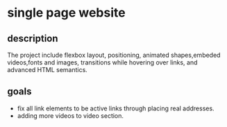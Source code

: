 # single page website

## description

The project include flexbox layout, positioning, animated shapes,embeded videos,fonts and images, transitions while hovering over links, and advanced HTML semantics.

## goals

- fix all link elements to be active links through placing real addresses.
- adding more videos to video section.
